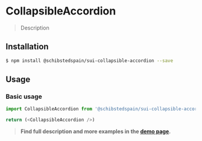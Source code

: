 # CollapsibleAccordion

> Description

<!-- ![](./assets/preview.png) -->

## Installation

```sh
$ npm install @schibstedspain/sui-collapsible-accordion --save
```

## Usage

### Basic usage
```js
import CollapsibleAccordion from '@schibstedspain/sui-collapsible-accordion'

return (<CollapsibleAccordion />)
```


> **Find full description and more examples in the [demo page](#).**
